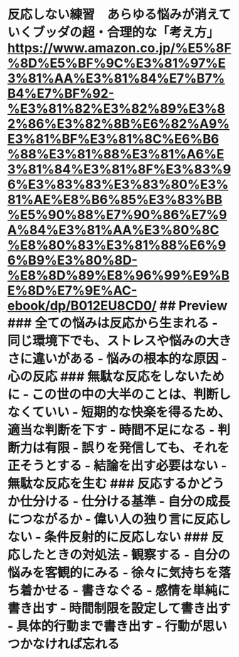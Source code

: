 # 反応しない練習　あらゆる悩みが消えていくブッダの超・合理的な「考え方」 <https://www.amazon.co.jp/%E5%8F%8D%E5%BF%9C%E3%81%97%E3%81%AA%E3%81%84%E7%B7%B4%E7%BF%92-%E3%81%82%E3%82%89%E3%82%86%E3%82%8B%E6%82%A9%E3%81%BF%E3%81%8C%E6%B6%88%E3%81%88%E3%81%A6%E3%81%84%E3%81%8F%E3%83%96%E3%83%83%E3%83%80%E3%81%AE%E8%B6%85%E3%83%BB%E5%90%88%E7%90%86%E7%9A%84%E3%81%AA%E3%80%8C%E8%80%83%E3%81%88%E6%96%B9%E3%80%8D-%E8%8D%89%E8%96%99%E9%BE%8D%E7%9E%AC-ebook/dp/B012EU8CD0/> ## Preview ### 全ての悩みは反応から生まれる - 同じ環境下でも、ストレスや悩みの大きさに違いがある - 悩みの根本的な原因 - 心の反応 ### 無駄な反応をしないために - この世の中の大半のことは、判断しなくていい - 短期的な快楽を得るため、適当な判断を下す - 時間不足になる - 判断力は有限 - 誤りを発信しても、それを正そうとする - 結論を出す必要はない - 無駄な反応を生む ### 反応するかどうか仕分ける - 仕分ける基準 - 自分の成長につながるか - 偉い人の独り言に反応しない - 条件反射的に反応しない ### 反応したときの対処法 - 観察する - 自分の悩みを客観的にみる - 徐々に気持ちを落ち着かせる - 書きなぐる - 感情を単純に書き出す - 時間制限を設定して書き出す - 具体的行動まで書き出す - 行動が思いつかなければ忘れる
